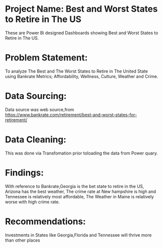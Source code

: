 # Project Name: Best and Worst States to Retire in The US
These are Power Bi designed Dashboards showing Best and Worst States to Retire in The US.
# Problem Statement:
To analyze The Best and The Worst States to Retire in The United State using Bankrate Metrics;
Affordability,
Wellness,
Culture,
Weather and
Crime.
# Data Sourcing:
Data source was web source,from https://www.bankrate.com/retirement/best-and-worst-states-for-retirement/
# Data Cleaning:
This was done via Transfomation prior toloading the data from Power quary.
# Findings:
With reference to Bankrate,Georgia is the bet state to retire in the US,
Arizona has the best weather,
The crime rate at New hampshire is high and Tennessee is relatively most affordable,
The Weather in Maine is relatively worse with high crime rate.
# Recommendations:
Investments in States like Georgia,Florida and Tennessee will thrive more than other places
